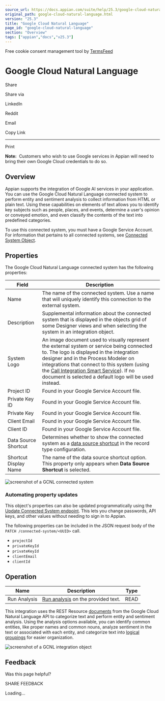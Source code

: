 ```yaml
---
source_url: https://docs.appian.com/suite/help/25.3/google-cloud-natural-language.html
original_path: google-cloud-natural-language.html
version: "25.3"
title: "Google Cloud Natural Language"
page_id: "google-cloud-natural-language"
section: "Overview"
tags: ["appian","docs","v25.3"]
---
```



Free cookie consent management tool by [TermsFeed](https://www.termsfeed.com/)

# Google Cloud Natural Language

Share

Share via

LinkedIn

Reddit

Email

Copy Link

* * *

Print

**Note:**  Customers who wish to use Google services in Appian will need to bring their own Google Cloud credentials to do so.

## Overview

Appian supports the integration of Google AI services in your application. You can use the Google Cloud Natural Language connected system to perform entity and sentiment analysis to collect information from HTML or plain text. Using these capabilities on elements of text allows you to identify key subjects such as people, places, and events, determine a user's opinion or conveyed emotion, and even classify the contents of the text into predefined categories.

To use this connected system, you must have a Google Service Account. For information that pertains to all connected systems, see [Connected System Object](Connected_System_Object.html).

## Properties

The Google Cloud Natural Language connected system has the following properties:

| Field | Description |
| --- | --- |
| Name | The name of the connected system. Use a name that will uniquely identify this connection to the external system. |
| Description | Supplemental information about the connected system that is displayed in the objects grid of some Designer views and when selecting the system in an integration object. |
| System Logo | An image document used to visually represent the external system or service being connected to. The logo is displayed in the integration designer and in the Process Modeler on integrations that connect to this system (using the [Call Integration Smart Service](Call_Integration_Smart_Service.html)). If no document is selected a default logo will be used instead. |
| Project ID | Found in your Google Service Account file. |
| Private Key ID | Found in your Google Service Account file. |
| Private Key | Found in your Google Service Account file. |
| Client Email | Found in your Google Service Account file. |
| Client ID | Found in your Google Service Account file. |
| Data Source Shortcut | Determines whether to show the connected system as a [data source shortcut](configure-record-data-source.html#create-data-source-shortcuts) in the record type configuration. |
| Shortcut Display Name | The name of the data source shortcut option. This property only appears when **Data Source Shortcut** is selected. |

![screenshot of a GCNL connected system](images/create_a_connected_system/gcnl_connected_system.png)

### Automating property updates

This object's properties can also be updated programmatically using the [Update Connected System endpoint](Update_Connected_System_Endpoint.html). This lets you change passwords, API keys, and other values without needing to sign in to Appian.

The following properties can be included in the JSON request body of the `PATCH /connected-system/<UUID>` call.

-   `projectId`
-   `privateKeyId`
-   `privateKeyId`
-   `clientEmail`
-   `clientId`

## Operation

| Name | Description | Type |
| --- | --- | --- |
| Run Analysis | [Run analysis](https://cloud.google.com/natural-language/docs/reference/rest/v1/documents) on the provided text. | READ |

This integration uses the REST Resource [documents](https://cloud.google.com/natural-language/docs/reference/rest/v1/documents) from the Google Cloud Natural Language API to categorize text and perform entity and sentiment analysis. Using the analysis options available, you can identify common entities, like proper names and common nouns, analyze sentiment in the text or associated with each entity, and categorize text into [logical groupings](https://cloud.google.com/natural-language/docs/categories) for easier organization.

![screenshot of a GCNL integration object](images/create_a_connected_system/gcnl_integration.png)

## Feedback

Was this page helpful?

SHARE FEEDBACK

Loading...